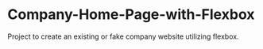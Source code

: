 # Company-Home-Page-with-Flexbox

Project to create an existing or fake company website utilizing flexbox.

